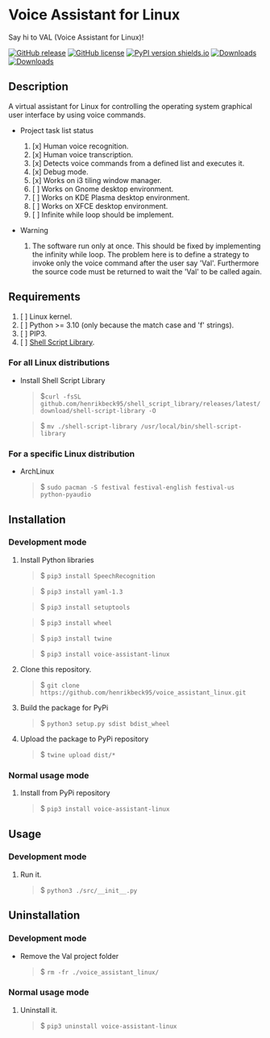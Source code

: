 # Voice Assistant for Linux

Say hi to VAL (Voice Assistant for Linux)!

[![GitHub release](https://img.shields.io/github/release/henrikbeck95/voice_assistant_linux/all.svg)](https://github.com/henrikbeck95/voice_assistant_linux/releases)
[![GitHub license](https://img.shields.io/github/license/henrikbeck95/voice_assistant_linux.svg)](https://github.com/henrikbeck95/voice_assistant_linux/blob/master/LICENSE)
[![PyPI version shields.io](https://img.shields.io/pypi/v/voice-assistant-linux.svg)](https://pypi.org/project/voice-assistant-linux/)
[![Downloads](https://static.pepy.tech/badge/voice-assistant-linux)](https://pepy.tech/project/voice-assistant-linux)
[![Downloads](https://static.pepy.tech/badge/voice-assistant-linux/month)](https://pepy.tech/project/voice-assistant-linux)

## Description

A virtual assistant for Linux for controlling the operating system graphical user interface by using voice commands.

- Project task list status
    1. [x] Human voice recognition.
    1. [x] Human voice transcription.
    1. [x] Detects voice commands from a defined list and executes it.
    1. [x] Debug mode.
    1. [x] Works on i3 tiling window manager.
    1. [ ] Works on Gnome desktop environment.
    1. [ ] Works on KDE Plasma desktop environment.
    1. [ ] Works on XFCE desktop environment.
    1. [ ] Infinite while loop should be implement.

- Warning
    1. The software run only at once. This should be fixed by implementing the infinity while loop. The problem here is to define a strategy to invoke only the voice command after the user say 'Val'. Furthermore the source code must be returned to wait the 'Val' to be called again.

## Requirements

1. [ ] Linux kernel.
1. [ ] Python >= 3.10 (only because the match case and 'f' strings).
1. [ ] PIP3.
1. [ ] [Shell Script Library](https://github.com/henrikbeck95/shell_script_library).

### For all Linux distributions

- Install Shell Script Library
    > $`curl -fsSL github.com/henrikbeck95/shell_script_library/releases/latest/download/shell-script-library -O`

    > $ `mv ./shell-script-library /usr/local/bin/shell-script-library`

### For a specific Linux distribution

- ArchLinux
	> $ `sudo pacman -S festival festival-english festival-us python-pyaudio`

    <!--
    > $ `paru -S python-pyttsx3`
    -->

<!--
- Debian
	> $ `sudo apt-get install festival`

- Fedora
	> $ `sudo dnf install festival`

- Ubuntu
	> $ `sudo apt-get install festival`
-->

## Installation

### Development mode

1. Install Python libraries
    > $ `pip3 install SpeechRecognition`

    > $ `pip3 install yaml-1.3`

    > $ `pip3 install setuptools`

    > $ `pip3 install wheel`

    > $ `pip3 install twine`

    > $ `pip3 install voice-assistant-linux`

1. Clone this repository.
    > $ `git clone https://github.com/henrikbeck95/voice_assistant_linux.git`

1. Build the package for PyPi
    > $ `python3 setup.py sdist bdist_wheel`

1. Upload the package to PyPi repository
    > $ `twine upload dist/*`

<!--
cp ./src/speaking.sh ./build/lib/src/speaking.sh

cp ./src/settings.yml ./build/lib/src/settings.yml

cp ./src/libs/shell-script-library ./build/lib/src/libs/shell-script-library
-->

### Normal usage mode

1. Install from PyPi repository
    > $ `pip3 install voice-assistant-linux`

## Usage

### Development mode

1. Run it.
    > $ `python3 ./src/__init__.py`

<!--
### Normal usage mode

1. Run it.
    > $ `voice-assistant-linux`
-->

## Uninstallation

### Development mode

- Remove the Val project folder
	> $ `rm -fr ./voice_assistant_linux/`

### Normal usage mode

1. Uninstall it.
    > $ `pip3 uninstall voice-assistant-linux`